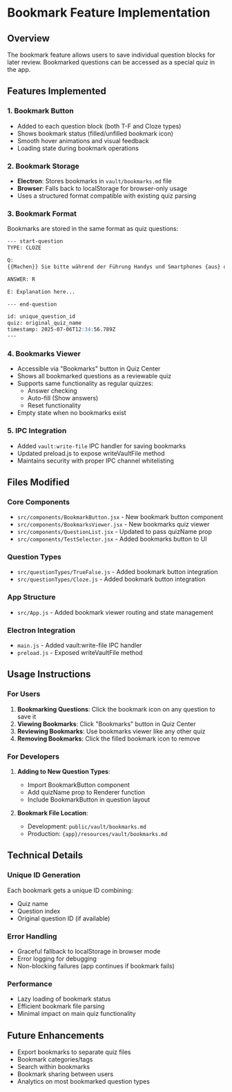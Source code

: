 # Bookmark Feature Implementation

## Overview
The bookmark feature allows users to save individual question blocks for later review. Bookmarked questions can be accessed as a special quiz in the app.

## Features Implemented

### 1. Bookmark Button
- Added to each question block (both T-F and Cloze types)
- Shows bookmark status (filled/unfilled bookmark icon)
- Smooth hover animations and visual feedback
- Loading state during bookmark operations

### 2. Bookmark Storage
- **Electron**: Stores bookmarks in `vault/bookmarks.md` file
- **Browser**: Falls back to localStorage for browser-only usage
- Uses a structured format compatible with existing quiz parsing

### 3. Bookmark Format
Bookmarks are stored in the same format as quiz questions:
```markdown
--- start-question
TYPE: CLOZE

Q: 
{{Machen}} Sie bitte während der Führung Handys und Smartphones {aus} oder stellen Sie sie auf {lautlos}.

ANSWER: R

E: Explanation here...

--- end-question

id: unique_question_id
quiz: original_quiz_name
timestamp: 2025-07-06T12:34:56.789Z
---
```

### 4. Bookmarks Viewer
- Accessible via "Bookmarks" button in Quiz Center
- Shows all bookmarked questions as a reviewable quiz
- Supports same functionality as regular quizzes:
  - Answer checking
  - Auto-fill (Show answers)
  - Reset functionality
- Empty state when no bookmarks exist

### 5. IPC Integration
- Added `vault:write-file` IPC handler for saving bookmarks
- Updated preload.js to expose writeVaultFile method
- Maintains security with proper IPC channel whitelisting

## Files Modified

### Core Components
- `src/components/BookmarkButton.jsx` - New bookmark button component
- `src/components/BookmarksViewer.jsx` - New bookmarks quiz viewer
- `src/components/QuestionList.jsx` - Updated to pass quizName prop
- `src/components/TestSelector.jsx` - Added bookmarks button to UI

### Question Types
- `src/questionTypes/TrueFalse.js` - Added bookmark button integration
- `src/questionTypes/Cloze.js` - Added bookmark button integration

### App Structure
- `src/App.js` - Added bookmark viewer routing and state management

### Electron Integration
- `main.js` - Added vault:write-file IPC handler
- `preload.js` - Exposed writeVaultFile method

## Usage Instructions

### For Users
1. **Bookmarking Questions**: Click the bookmark icon on any question to save it
2. **Viewing Bookmarks**: Click "Bookmarks" button in Quiz Center
3. **Reviewing Bookmarks**: Use bookmarks viewer like any other quiz
4. **Removing Bookmarks**: Click the filled bookmark icon to remove

### For Developers
1. **Adding to New Question Types**: 
   - Import BookmarkButton component
   - Add quizName prop to Renderer function
   - Include BookmarkButton in question layout

2. **Bookmark File Location**:
   - Development: `public/vault/bookmarks.md`
   - Production: `{app}/resources/vault/bookmarks.md`

## Technical Details

### Unique ID Generation
Each bookmark gets a unique ID combining:
- Quiz name
- Question index
- Original question ID (if available)

### Error Handling
- Graceful fallback to localStorage in browser mode
- Error logging for debugging
- Non-blocking failures (app continues if bookmark fails)

### Performance
- Lazy loading of bookmark status
- Efficient bookmark file parsing
- Minimal impact on main quiz functionality

## Future Enhancements
- Export bookmarks to separate quiz files
- Bookmark categories/tags
- Search within bookmarks
- Bookmark sharing between users
- Analytics on most bookmarked question types
